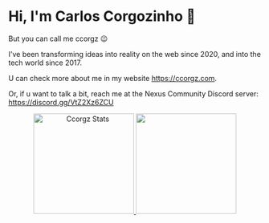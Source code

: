 # Hi, I'm Carlos Corgozinho 👋
But you can call me ccorgz 😉

I've been transforming ideas into reality on the web since 2020, and into the tech world since 2017.

U can check more about me in my website https://ccorgz.com.

Or, if u want to talk a bit, reach me at the Nexus Community Discord server: https://discord.gg/VtZ2Xz6ZCU

<!--
**ccorgz/ccorgz** is a ✨ _special_ ✨ repository because its `README.md` (this file) appears on your GitHub profile.

Here are some ideas to get you started:

- 🔭 I’m currently working on ...
- 🌱 I’m currently learning ...
- 👯 I’m looking to collaborate on ...
- 🤔 I’m looking for help with ...
- 💬 Ask me about ...
- 📫 How to reach me: ...
- 😄 Pronouns: ...
- ⚡ Fun fact: ...
-->

<div align="center">
  <a href="https://github.com/ccorgz">
  <img height="200em" alt="Ccorgz Stats" src="https://awesome-github-stats.azurewebsites.net/user-stats/ccorgz?cardType=level&theme=dark&preferLogin=false" />
  <img height="200em" src="https://github-readme-stats.vercel.app/api/top-langs/?username=ccorgz&layout=compact&langs_count=7&theme=github_dark"/>
</div>

